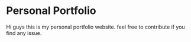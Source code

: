 # Personal Portfolio
Hi guys this is my personal portfolio website. feel free to contribute if you find any issue.
